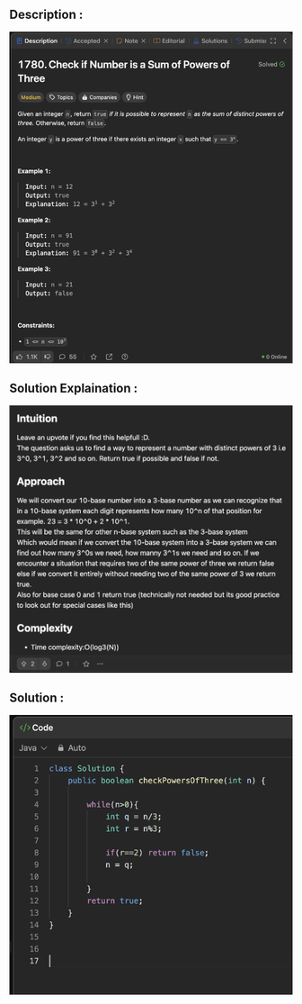 ## Description :

![alt text](image.png)

## Solution Explaination :

![alt text](image-1.png)

## Solution :

![alt text](image-2.png)